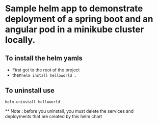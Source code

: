# Sample helm app to demonstrate deployment of a spring boot and an angular pod in a minikube cluster locally.

## To install the helm yamls 
- First got to the root of the project  
- then`helm install helloworld .`

## To uninstall use
`helm uninstall helloworld`

** Note : before you uninstall, you must delete the services and deployments that are created by this helm chart